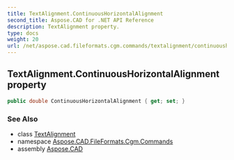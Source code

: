 ```yaml
---
title: TextAlignment.ContinuousHorizontalAlignment
second_title: Aspose.CAD for .NET API Reference
description: TextAlignment property. 
type: docs
weight: 20
url: /net/aspose.cad.fileformats.cgm.commands/textalignment/continuoushorizontalalignment/
---
```

## TextAlignment.ContinuousHorizontalAlignment property

```csharp
public double ContinuousHorizontalAlignment { get; set; }
```

### See Also

* class [TextAlignment](../)
* namespace [Aspose.CAD.FileFormats.Cgm.Commands](../../textalignment/)
* assembly [Aspose.CAD](../../../)


